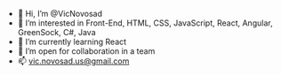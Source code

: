 - 👋 Hi, I’m @VicNovosad
- 👀 I’m interested in Front-End, HTML, CSS, JavaScript, React, Angular, GreenSock, C#, Java
- 🌱 I’m currently learning React
- 💞️ I’m open for collaboration in a team
- 📫 vic.novosad.us@gmail.com

<!---
VicNovosad/VicNovosad is a ✨ special ✨ repository because its `README.md` (this file) appears on your GitHub profile.
You can click the Preview link to take a look at your changes.
--->
